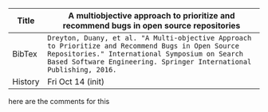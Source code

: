 | Title   | A multiobjective approach to prioritize and recommend bugs in open source repositories                                                                                                                                   |
|---------|---------------------------------------------------------------------|
| BibTex  |``` Dreyton, Duany, et al. "A Multi-objective Approach to Prioritize and Recommend Bugs in Open Source Repositories." International Symposium on Search Based Software Engineering. Springer International Publishing, 2016. ```|
| History | Fri Oct 14 (init)                                                                                                                                                                                                        |

here are the comments for this

